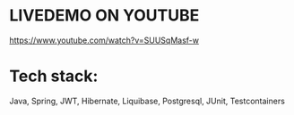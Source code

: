 # LIVEDEMO ON YOUTUBE
https://www.youtube.com/watch?v=SUUSqMasf-w

# Tech stack:
Java, Spring, JWT, Hibernate, Liquibase, Postgresql, JUnit, Testcontainers
